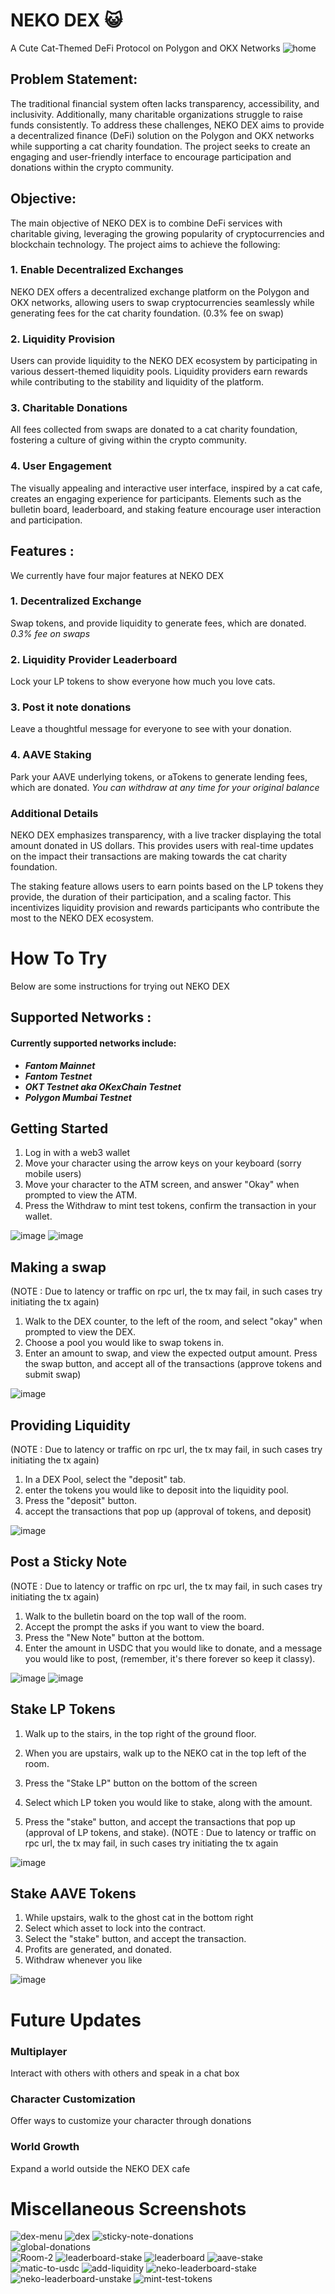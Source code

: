 # NEKO DEX 😺

A Cute Cat-Themed DeFi Protocol on Polygon and OKX Networks
![home](/Screenshots/home.png?raw=true)

## Problem Statement: <br>

The traditional financial system often lacks transparency, accessibility, and inclusivity. Additionally, many charitable organizations struggle to raise funds consistently. To address these challenges, NEKO DEX aims to provide a decentralized finance (DeFi) solution on the Polygon and OKX networks while supporting a cat charity foundation. The project seeks to create an engaging and user-friendly interface to encourage participation and donations within the crypto community.

## Objective: <br>

The main objective of NEKO DEX is to combine DeFi services with charitable giving, leveraging the growing popularity of cryptocurrencies and blockchain technology. The project aims to achieve the following:

### 1. Enable Decentralized Exchanges <br>

NEKO DEX offers a decentralized exchange platform on the Polygon and OKX networks, allowing users to swap cryptocurrencies seamlessly while generating fees for the cat charity foundation. (0.3% fee on swap)

### 2. Liquidity Provision <br>

Users can provide liquidity to the NEKO DEX ecosystem by participating in various dessert-themed liquidity pools. Liquidity providers earn rewards while contributing to the stability and liquidity of the platform.

### 3. Charitable Donations <br>

All fees collected from swaps are donated to a cat charity foundation, fostering a culture of giving within the crypto community.

### 4. User Engagement <br>

The visually appealing and interactive user interface, inspired by a cat cafe, creates an engaging experience for participants. Elements such as the bulletin board, leaderboard, and staking feature encourage user interaction and participation.

## Features :

We currently have four major features at NEKO DEX

### 1. Decentralized Exchange <br>

Swap tokens, and provide liquidity to generate fees, which are donated. <br/>
<i> 0.3% fee on swaps </i>

### 2. Liquidity Provider Leaderboard <br>

Lock your LP tokens to show everyone how much you love cats.

### 3. Post it note donations <br>

Leave a thoughtful message for everyone to see with your donation.

### 4. AAVE Staking <br>

Park your AAVE underlying tokens, or aTokens to generate lending fees, which are donated.
<i> You can withdraw at any time for your original balance </i>

### Additional Details

NEKO DEX emphasizes transparency, with a live tracker displaying the total amount donated in US dollars. This provides users with real-time updates on the impact their transactions are making towards the cat charity foundation.

The staking feature allows users to earn points based on the LP tokens they provide, the duration of their participation, and a scaling factor. This incentivizes liquidity provision and rewards participants who contribute the most to the NEKO DEX ecosystem.

# How To Try

Below are some instructions for trying out NEKO DEX

## Supported Networks :

#### Currently supported networks include:

- <b> <i> Fantom Mainnet </i> </b>
- <b> <i> Fantom Testnet </i> </b>
- <b> <i> OKT Testnet aka OKexChain Testnet </i> </b>
- <b> <i> Polygon Mumbai Testnet </i> </b>

## Getting Started

1. Log in with a web3 wallet <br>
2. Move your character using the arrow keys on your keyboard (sorry mobile users) <br>
3. Move your character to the ATM screen, and answer "Okay" when prompted to view the ATM. <br>
4. Press the Withdraw to mint test tokens, confirm the transaction in your wallet. <br>

![image](https://github.com/gas-limit/NEKO-DEX/assets/100609687/d5c65f70-7cac-4f57-ab4f-b31b0a1237f1)
![image](https://github.com/gas-limit/NEKO-DEX/assets/100609687/d41fd1f2-a3db-48ab-8a59-65a5adfdc63f)

## Making a swap

(NOTE : Due to latency or traffic on rpc url, the tx may fail, in such cases try initiating the tx again)

1. Walk to the DEX counter, to the left of the room, and select "okay" when prompted to view the DEX. <br>
2. Choose a pool you would like to swap tokens in. <br>
3. Enter an amount to swap, and view the expected output amount. Press the swap button, and accept all of the transactions (approve tokens and submit swap)
   <br>

![image](https://github.com/gas-limit/NEKO-DEX/assets/100609687/c613b729-2f87-4700-b71f-2c09decd1df4)

## Providing Liquidity

(NOTE : Due to latency or traffic on rpc url, the tx may fail, in such cases try initiating the tx again) <br>

1. In a DEX Pool, select the "deposit" tab. <br>
2. enter the tokens you would like to deposit into the liquidity pool. <br>
3. Press the "deposit" button. <br>
4. accept the transactions that pop up (approval of tokens, and deposit) <br>

![image](https://github.com/gas-limit/NEKO-DEX/assets/100609687/727ab799-16d8-4cf9-9374-682e3626acfb)

## Post a Sticky Note

(NOTE : Due to latency or traffic on rpc url, the tx may fail, in such cases try initiating the tx again)

1. Walk to the bulletin board on the top wall of the room. <br>
2. Accept the prompt the asks if you want to view the board. <br>
3. Press the "New Note" button at the bottom. <br>
4. Enter the amount in USDC that you would like to donate, and a message you would like to post, (remember, it's there forever so keep it classy).
   <br>

![image](https://github.com/gas-limit/NEKO-DEX/assets/100609687/148e09a3-415c-43f0-b96a-f7f8c9083288)
![image](https://github.com/gas-limit/NEKO-DEX/assets/100609687/b4a23431-75e1-45a3-a946-ca5e43856967)

## Stake LP Tokens

1. Walk up to the stairs, in the top right of the ground floor. <br>
2. When you are upstairs, walk up to the NEKO cat in the top left of the room. <br>
3. Press the "Stake LP" button on the bottom of the screen <br>
4. Select which LP token you would like to stake, along with the amount. <br>

5. Press the "stake" button, and accept the transactions that pop up (approval of LP tokens, and stake).
   (NOTE : Due to latency or traffic on rpc url, the tx may fail, in such cases try initiating the tx again

![image](https://github.com/gas-limit/NEKO-DEX/assets/100609687/1439c316-6708-4455-ac41-1edcaef91baa)

## Stake AAVE Tokens

1. While upstairs, walk to the ghost cat in the bottom right
2. Select which asset to lock into the contract.
3. Select the "stake" button, and accept the transaction.
4. Profits are generated, and donated.
5. Withdraw whenever you like

![image](https://github.com/gas-limit/NEKO-DEX/assets/100609687/a792a492-b28f-45a1-b511-e084b4f64617)

# Future Updates

### Multiplayer

Interact with others with
others and speak in a chat
box

### Character Customization

Offer ways to customize
your character through
donations

### World Growth

Expand a world outside the
NEKO DEX cafe

# Miscellaneous Screenshots

![dex-menu](/Screenshots/dex%20menu.png?raw=true)
![dex](/Screenshots/dex.png?raw=true)
![sticky-note-donations](/Screenshots/sticky-note-donations.png?raw=true)<br/>
![global-donations](/Screenshots/global-donations.png?raw=true)<br/>
![Room-2](/Screenshots/room2.png?raw=true)
![leaderboard-stake](/Screenshots/leaderboard-lp-stake.png?raw=true)
![leaderboard](/Screenshots/leaderboard.png?raw=true)
![aave-stake](/Screenshots/aave-stake.JPG?raw=true)
![matic-to-usdc](/Screenshots/matic-to-usdc.JPG?raw=true)
![add-liquidity](/Screenshots/add-liquidity.JPG?raw=true)
![neko-leaderboard-stake](/Screenshots/neko-leaderboard-stake.JPG?raw=true)
![neko-leaderboard-unstake](/Screenshots/neko-leaderboard-unstake.JPG?raw=true)
![mint-test-tokens](/Screenshots/mint-test-tokens.JPG?raw=true)
